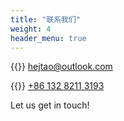 ```yaml
---
title: "联系我们"
weight: 4
header_menu: true
---
```


{{<icon class="fa fa-envelope">}}&nbsp;[hejtao@outlook.com](mailto:hejtao@outlook.com)

{{<icon class="fa fa-phone">}}&nbsp;[+86 132 8211 3193](tel:+8613282113193)

Let us get in touch!
